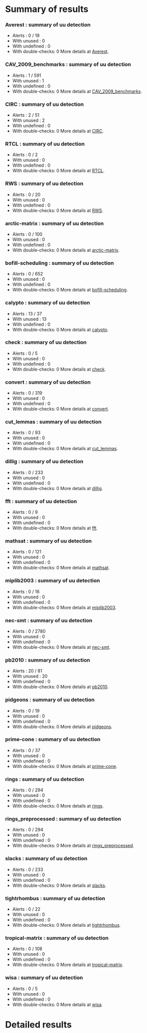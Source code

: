 # Summary of results
### Averest : summary of uu detection
* Alerts : 0 / 19
* With unused : 0
* With undefined : 0
* With double-checks: 0
More details at [Averest](#uuAverest).

### CAV_2009_benchmarks : summary of uu detection
* Alerts : 1 / 591
* With unused : 1
* With undefined : 0
* With double-checks: 0
More details at [CAV_2009_benchmarks](#uuCAV_2009_benchmarks).

### CIRC : summary of uu detection
* Alerts : 2 / 51
* With unused : 2
* With undefined : 0
* With double-checks: 0
More details at [CIRC](#uuCIRC).

### RTCL : summary of uu detection
* Alerts : 0 / 2
* With unused : 0
* With undefined : 0
* With double-checks: 0
More details at [RTCL](#uuRTCL).

### RWS : summary of uu detection
* Alerts : 0 / 20
* With unused : 0
* With undefined : 0
* With double-checks: 0
More details at [RWS](#uuRWS).

### arctic-matrix : summary of uu detection
* Alerts : 0 / 100
* With unused : 0
* With undefined : 0
* With double-checks: 0
More details at [arctic-matrix](#uuarctic-matrix).

### bofill-scheduling : summary of uu detection
* Alerts : 0 / 652
* With unused : 0
* With undefined : 0
* With double-checks: 0
More details at [bofill-scheduling](#uubofill-scheduling).

### calypto : summary of uu detection
* Alerts : 13 / 37
* With unused : 13
* With undefined : 0
* With double-checks: 0
More details at [calypto](#uucalypto).

### check : summary of uu detection
* Alerts : 0 / 5
* With unused : 0
* With undefined : 0
* With double-checks: 0
More details at [check](#uucheck).

### convert : summary of uu detection
* Alerts : 0 / 319
* With unused : 0
* With undefined : 0
* With double-checks: 0
More details at [convert](#uuconvert).

### cut_lemmas : summary of uu detection
* Alerts : 0 / 93
* With unused : 0
* With undefined : 0
* With double-checks: 0
More details at [cut_lemmas](#uucut_lemmas).

### dillig : summary of uu detection
* Alerts : 0 / 233
* With unused : 0
* With undefined : 0
* With double-checks: 0
More details at [dillig](#uudillig).

### fft : summary of uu detection
* Alerts : 0 / 9
* With unused : 0
* With undefined : 0
* With double-checks: 0
More details at [fft](#uufft).

### mathsat : summary of uu detection
* Alerts : 0 / 121
* With unused : 0
* With undefined : 0
* With double-checks: 0
More details at [mathsat](#uumathsat).

### miplib2003 : summary of uu detection
* Alerts : 0 / 16
* With unused : 0
* With undefined : 0
* With double-checks: 0
More details at [miplib2003](#uumiplib2003).

### nec-smt : summary of uu detection
* Alerts : 0 / 2780
* With unused : 0
* With undefined : 0
* With double-checks: 0
More details at [nec-smt](#uunec-smt).

### pb2010 : summary of uu detection
* Alerts : 20 / 81
* With unused : 20
* With undefined : 0
* With double-checks: 0
More details at [pb2010](#uupb2010).

### pidgeons : summary of uu detection
* Alerts : 0 / 19
* With unused : 0
* With undefined : 0
* With double-checks: 0
More details at [pidgeons](#uupidgeons).

### prime-cone : summary of uu detection
* Alerts : 0 / 37
* With unused : 0
* With undefined : 0
* With double-checks: 0
More details at [prime-cone](#uuprime-cone).

### rings : summary of uu detection
* Alerts : 0 / 294
* With unused : 0
* With undefined : 0
* With double-checks: 0
More details at [rings](#uurings).

### rings_preprocessed : summary of uu detection
* Alerts : 0 / 294
* With unused : 0
* With undefined : 0
* With double-checks: 0
More details at [rings_preprocessed](#uurings_preprocessed).

### slacks : summary of uu detection
* Alerts : 0 / 233
* With unused : 0
* With undefined : 0
* With double-checks: 0
More details at [slacks](#uuslacks).

### tightrhombus : summary of uu detection
* Alerts : 0 / 22
* With unused : 0
* With undefined : 0
* With double-checks: 0
More details at [tightrhombus](#uutightrhombus).

### tropical-matrix : summary of uu detection
* Alerts : 0 / 108
* With unused : 0
* With undefined : 0
* With double-checks: 0
More details at [tropical-matrix](#uutropical-matrix).

### wisa : summary of uu detection
* Alerts : 0 / 5
* With unused : 0
* With undefined : 0
* With double-checks: 0
More details at [wisa](#uuwisa).

# Detailed results
